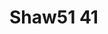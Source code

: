 # Shaw51 41
<a name="material" />
<script type="application/ld+json">

  {
    "@context": "https://schema.org/",
    "@type": "ChemicalSubstance",
    "http://purl.org/dc/terms/conformsTo":
      {
        "@type": "CreativeWork",
        "@id": "https://bioschemas.org/profiles/ChemicalSubstance/0.4-RELEASE/"
      },
    "@id": "https://egonw.github.io/nanowiki/nanowiki71.html#material",
    "name": "Shaw51 41",
    "sameAs: "http://127.0.0.1/mediawiki/index.php/Special:URIResolver/Shaw51_41"
  }
</script>

